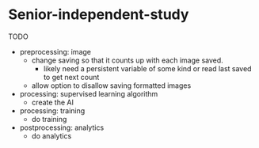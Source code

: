 # Senior-independent-study

TODO
- preprocessing: image
    - change saving so that it counts up with each image saved.
        - likely need a persistent variable of some kind or read last saved to get next count
    - allow option to disallow saving formatted images
- processing: supervised learning algorithm
    - create the AI
- processing: training
    - do training
- postprocessing: analytics
    - do analytics
